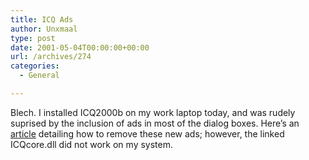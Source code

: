 ```yaml
---
title: ICQ Ads
author: Unxmaal
type: post
date: 2001-05-04T00:00:00+00:00
url: /archives/274
categories:
  - General

---
```

Blech. I installed ICQ2000b on my work laptop today, and was rudely suprised by the inclusion of ads in most of the dialog boxes. Here&#8217;s an <A HREF="http://cyprusnews.org/cgi-bin/article.pl?article=61">article</A> detailing how to remove these new ads; however, the linked ICQcore.dll did not work on my system.